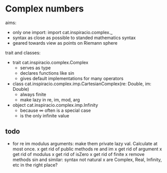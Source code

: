 # Complex numbers

aims:

* only one import: import cat.inspiracio.complex._
* syntax as close as possible to standed mathematics syntax
* geared towards view as points on Riemann sphere

trait and classes:

* trait cat.inspiracio.complex.Complex
    - serves as type
    - declares functions like sin
    - gives default implementations for many operators
* class cat.inspiracio.complex.imp.CartesianComplex(re: Double, im: Double)
    - always finite
    - make lazy in re, im, mod, arg
* object cat.inspiracio.complex.imp.Infinity
    - because ∞ often is a special case
    - is the only infinite value
    
## todo

* for re im modulus arguments: make them private lazy val. Calculate at most once.
x get rid of public methods re and im
x get rid of argument
x get rid of modulus
x get rid of isZero
x get rid of finite
x remove methods sin and similar: syntax not natural
x are Complex, Real, Infinity, etc in the right place?
